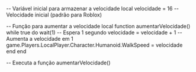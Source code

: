 -- Variável inicial para armazenar a velocidade
local velocidade = 16 -- Velocidade inicial (padrão para Roblox)

-- Função para aumentar a velocidade
local function aumentarVelocidade()
    while true do
        wait(1) -- Espera 1 segundo
        velocidade = velocidade + 1 -- Aumenta a velocidade em 1
        game.Players.LocalPlayer.Character.Humanoid.WalkSpeed = velocidade
    end
end

-- Executa a função
aumentarVelocidade()
